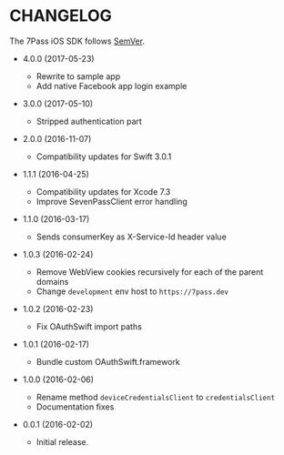 # CHANGELOG

The 7Pass iOS SDK follows [SemVer](http://semver.org/).

- 4.0.0 (2017-05-23)
  - Rewrite to sample app
  - Add native Facebook app login example

- 3.0.0 (2017-05-10)
  - Stripped authentication part

- 2.0.0 (2016-11-07)
  - Compatibility updates for Swift 3.0.1

- 1.1.1 (2016-04-25)
  - Compatibility updates for Xcode 7.3
  - Improve SevenPassClient error handling

- 1.1.0 (2016-03-17)
  - Sends consumerKey as X-Service-Id header value

- 1.0.3 (2016-02-24)
  - Remove WebView cookies recursively for each of the parent domains
  - Change `development` env host to `https://7pass.dev`

- 1.0.2 (2016-02-23)
  - Fix OAuthSwift import paths

- 1.0.1 (2016-02-17)
  - Bundle custom OAuthSwift.framework

- 1.0.0 (2016-02-06)
  - Rename method `deviceCredentialsClient` to `credentialsClient`
  - Documentation fixes

- 0.0.1 (2016-02-02)
  - Initial release.
